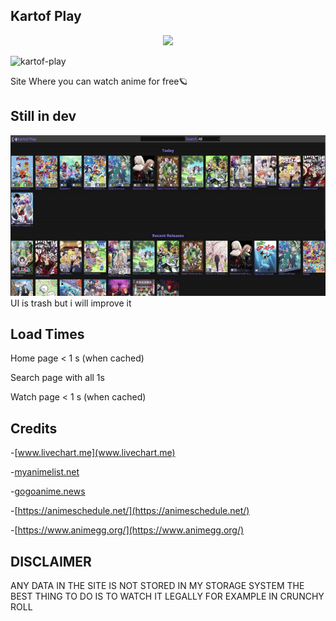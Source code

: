 

## Kartof Play
<p align="center">
<img src="./views/src/images/kartof-play.png">
</p>

![kartof-play](https://img.shields.io/github/languages/top/Kartofi/kartof-play)

<a>Site Where you can watch anime for free🪐</a>
  


## Still in dev
<img aling="center" src="./imgs/preview.gif">
UI is trash but i will improve it

## Load Times
Home page  < 1 s (when cached)

Search page with all 1s

Watch page < 1 s (when cached)

## Credits
-[www.livechart.me](www.livechart.me)

-[myanimelist.net](myanimelist.net)

-[gogoanime.news](gogoanime.news)

-[https://animeschedule.net/](https://animeschedule.net/)

-[https://www.animegg.org/](https://www.animegg.org/)

## DISCLAIMER
ANY DATA IN THE SITE IS NOT STORED IN MY STORAGE SYSTEM
THE BEST THING TO DO IS TO WATCH IT LEGALLY FOR EXAMPLE IN CRUNCHY ROLL
